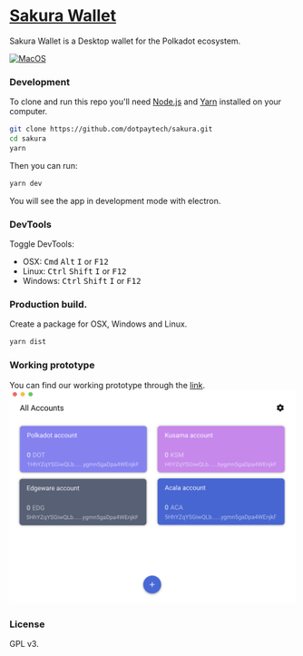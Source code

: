 # [Sakura Wallet](https://www.dotpay.tech/)

Sakura Wallet is a Desktop wallet for the Polkadot ecosystem.
<p align="left">
  <a href="https://github.com/dotpaytech/sakura/releases">
    <img alt="MacOS" src="https://img.shields.io/badge/Platform-MacOS | Windows | Linux-blue" />
  </a>
</p>

### Development

To clone and run this repo you'll need [Node.js](https://nodejs.org/en/) and [Yarn](https://yarnpkg.com/) installed on your computer.

```bash
git clone https://github.com/dotpaytech/sakura.git
cd sakura
yarn
```

Then you can run:

```bash
yarn dev
```

You will see the app in development mode with electron.

### DevTools

Toggle DevTools:

* OSX: <kbd>Cmd</kbd> <kbd>Alt</kbd> <kbd>I</kbd> or <kbd>F12</kbd>
* Linux: <kbd>Ctrl</kbd> <kbd>Shift</kbd> <kbd>I</kbd> or <kbd>F12</kbd>
* Windows: <kbd>Ctrl</kbd> <kbd>Shift</kbd> <kbd>I</kbd> or <kbd>F12</kbd>

### Production build.

Create a package for OSX, Windows and Linux.

```bash
yarn dist
```

### Working prototype
You can find our working prototype through the [link](https://free.modao.cc/app/e28c820ad8f37333312fef08577f87e9bb94ace4?simulator_type=device&sticky).
![](./public/static/img/sakura-home.png)

### License
GPL v3.
